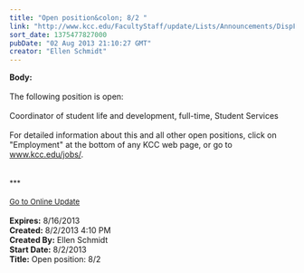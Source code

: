 ```yaml
---
title: "Open position&colon; 8/2 "
link: "http://www.kcc.edu/FacultyStaff/update/Lists/Announcements/DispForm.aspx?ID=1187"
sort_date: 1375477827000
pubDate: "02 Aug 2013 21:10:27 GMT"
creator: "Ellen Schmidt"
---
```


<div><b>Body:</b> <div class="ExternalClass31BB6BBF889D45C89303CFEF6428D5FD"><div> </div>
<div>The following position is open: <br /> <br />Coordinator of student life and development, full-time, Student Services<br /> <br />For detailed information about this and all other open positions, click on &quot;Employment&quot; at the bottom of any KCC web page, or go to <a href="/jobs">www.kcc.edu/jobs/</a>.<br /></div>
<div>
<div><br /><br /></div>
<div><font size="2">***</font></div>
<div><font size="2"></font> </div>
<div><font size="2"></font></div>
<div><font size="2"></font></div>
<div><font size="2"><a href="/FacultyStaff/update/Pages/dailyupdate.aspx">Go to Online Update</a></font></div>
<div> </div>
<div><font size="2"></font></div>
<div></div></div></div></div>
<div><b>Expires:</b> 8/16/2013</div>
<div><b>Created:</b> 8/2/2013 4:10 PM</div>
<div><b>Created By:</b> Ellen Schmidt</div>
<div><b>Start Date:</b> 8/2/2013</div>
<div><b>Title:</b> Open position: 8/2 </div>
